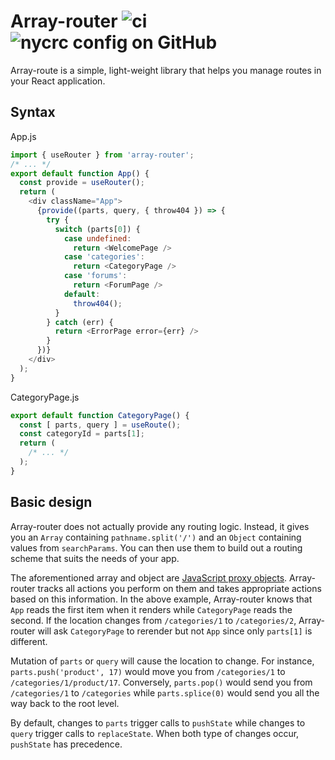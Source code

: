 # Array-router ![ci](https://img.shields.io/github/workflow/status/chung-leong/array-router/Node.js%20CI?label=Node.js%20CI&logo=github) ![nycrc config on GitHub](https://img.shields.io/nycrc/chung-leong/array-router)

Array-route is a simple, light-weight library that helps you manage routes in your React application.

## Syntax

App.js
```js
import { useRouter } from 'array-router';
/* ... */
export default function App() {
  const provide = useRouter();
  return (
    <div className="App">
      {provide((parts, query, { throw404 }) => {
        try {
          switch (parts[0]) {
            case undefined:
              return <WelcomePage />
            case 'categories':
              return <CategoryPage />
            case 'forums':
              return <ForumPage />
            default:
              throw404();
          }
        } catch (err) {
          return <ErrorPage error={err} />
        }
      })}
    </div>
  );
}
```

CategoryPage.js
```js
export default function CategoryPage() {
  const [ parts, query ] = useRoute();
  const categoryId = parts[1];
  return (
    /* ... */
  );
}
```

## Basic design

Array-router does not actually provide any routing logic. Instead, it gives you an `Array` containing
`pathname.split('/')` and an `Object` containing values from `searchParams`. You can then use them to build out
a routing scheme that suits the needs of your app.

The aforementioned array and object are
<a href="https://developer.mozilla.org/en-US/docs/Web/JavaScript/Reference/Global_Objects/Proxy">JavaScript proxy
objects</a>. Array-router tracks all actions you perform on them and takes appropriate actions based on this
information. In the above example, Array-router knows that `App` reads the first item when it renders while
`CategoryPage` reads the second. If the location changes from `/categories/1` to `/categories/2`, Array-router will
ask `CategoryPage` to rerender but not `App` since only `parts[1]` is different.

Mutation of `parts` or `query` will cause the location to change. For instance, `parts.push('product', 17)` would move
you from `/categories/1` to `/categories/1/product/17`. Conversely, `parts.pop()` would send you from `/categories/1`
to `/categories` while `parts.splice(0)` would send you all the way back to the root level.

By default, changes to `parts` trigger calls to `pushState` while changes to `query` trigger calls to
`replaceState`. When both type of changes occur, `pushState` has precedence.
